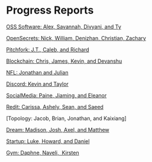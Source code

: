 Progress Reports
===============

[OSS Software: Alex, Savannah, Divyani, and Ty](https://github.com/fdac17/FinalProjects/blob/master/oss.png "")

[OpenSecrets: Nick, William, Denizhan, Christian, Zachary](https://github.com/fdac17/FinalProjects/blob/master/opensecrets.png "")

[Pitchfork: J.T., Caleb, and Richard](https://github.com/fdac17/FinalProjects/blob/master/pitchfork.jpg "")

[Blockchain: Chris, James, Kevin, and Devanshu](https://github.com/fdac17/FinalProjects/blob/master/blockchain.png)

[NFL: Jonathan and Julian](https://github.com/fdac17/FinalProjects/blob/master/nfl.png)

[Discord: Kevin​ ​and​​ Taylor](https://github.com/fdac17/FinalProjects/blob/master/discord.png)

[SocialMedia: Paine, Jiaming, and Eleanor](https://github.com/fdac17/FinalProjects/blob/master/social.png "")

[Redit: Carissa, Ashely, Sean, and Saeed](https://github.com/fdac17/FinalProjects/blob/master/redit.png "")

[Topology: Jacob, Brian, Jonathan, and Kaixiang]

[Dream: Madison, Josh, Axel, and Matthew](https://github.com/fdac17/FinalProjects/blob/master/dream.png "")

[Startup: Luke, Howard, and Daniel](https://github.com/fdac17/FinalProjects/blob/master/startup.png "")

[Gym: Daphne, Naveli​,​ ​ Kirsten​](https://github.com/fdac17/FinalProjects/blob/master/gym.png "")
